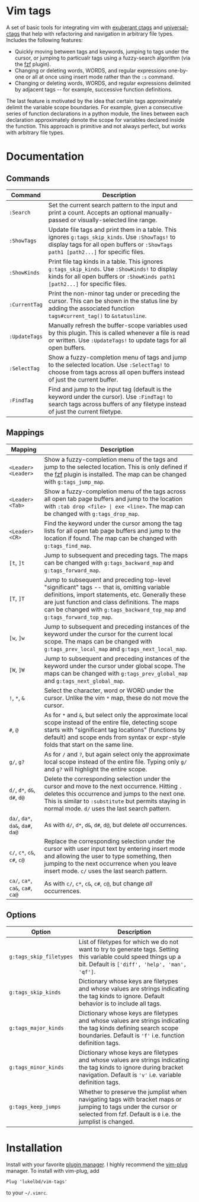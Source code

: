 Vim tags
========

A set of basic tools for integrating vim with
[exuberant ctags](http://ctags.sourceforge.net/) and [universal-ctags](https://docs.ctags.io/en/latest/index.html)
that help with refactoring and navigation in arbitrary file types.
Includes the following features:

* Quickly moving between tags and keywords, jumping to tags under the cursor, or
  jumping to particualr tags using a fuzzy-search algorithm (via the [fzf](https://github.com/junegunn/fzf) plugin).
* Changing or deleting words, WORDS, and regular expressions one-by-one
  or all at once using insert mode rather than the `:s` command.
* Changing or deleting words, WORDS, and regular expressions delimited by adjacent
  tags -- for example, successive function definitions.

The last feature is motivated by the idea that certain tags approximately delimit the
variable scope boundaries. For example, given a consecutive series of function
declarations in a python module, the lines between each declaration approximately denote
the scope for variables declared inside the function. This approach is primitive and not
always perfect, but works with arbitrary file types.

Documentation
=============

Commands
--------

| Command | Description |
| ---- | ---- |
| `:Search` | Set the current search pattern to the input and print a count. Accepts an optional manually-passed or visually-selected line range. |
| `:ShowTags` | Update file tags and print them in a table. This ignores `g:tags_skip_kinds`. Use `:ShowTags!` to display tags for all open buffers or `:ShowTags path1 [path2...]` for specific files. |
| `:ShowKinds` | Print file tag kinds in a table. This ignores `g:tags_skip_kinds`. Use `:ShowKinds!` to display kinds for all open buffers or `:ShowKinds path1 [path2...]` for specific files. |
| `:CurrentTag` | Print the non-minor tag under or preceding the cursor. This can be shown in the status line by adding the associated function `tags#current_tag()` to `&statusline`. |
| `:UpdateTags` | Manually refresh the buffer-scope variables used by this plugin. This is called whenever a file is read or written. Use `:UpdateTags!` to update tags for all open buffers. |
| `:SelectTag` | Show a fuzzy-completion menu of tags and jump to the selected location. Use `:SelectTag!` to choose from tags across all open buffers instead of just the current buffer. |
| `:FindTag` | Find and jump to the input tag (default is the keyword under the cursor). Use `:FindTag!` to search tags across buffers of any filetype instead of just the current filetype. |

Mappings
--------

| Mapping | Description |
| ---- | ---- |
| `<Leader><Leader>` | Show a fuzzy-completion menu of the tags and jump to the selected location. This is only defined if the [fzf](https://github.com/junegunn/fzf) plugin is installed. The map can be changed with `g:tags_jump_map`. |
| `<Leader><Tab>` | Show a fuzzy-completion menu of the tags across all open tab page buffers and jump to the location with `:tab drop <file> \| exe <line>`. The map can be changed with `g:tags_drop_map`. |
| `<Leader><CR>` | Find the keyword under the cursor among the tag lists for all open tab page buffers and jump to the location if found. The map can be changed with `g:tags_find_map`. |
| `[t`, `]t` | Jump to subsequent and preceding tags. The maps can be changed with `g:tags_backward_map` and `g:tags_forward_map`. |
| `[T`, `]T` | Jump to subsequent and preceding top-level "significant" tags -- that is, omitting variable definitions, import statements, etc. Generally these are just function and class definitions. The maps can be changed with `g:tags_backward_top_map` and `g:tags_forward_top_map`. |
| `[w`, `]w` | Jump to subsequent and preceding instances of the keyword under the cursor for the current local scope. The maps can be changed with `g:tags_prev_local_map` and `g:tags_next_local_map`. |
| `[W`, `]W` | Jump to subsequent and preceding instances of the keyword under the cursor under global scope. The maps can be changed with `g:tags_prev_global_map` and `g:tags_next_global_map`. |
| `!`, `*`, `&` | Select the character, word or WORD under the cursor. Unlike the vim `*` map, these do not move the cursor. |
| `#`, `@` | As for `*` and `&`, but select only the approximate local scope instead of the entire file, detecting scope starts with "significant tag locations" (functions by default) and scope ends from syntax or expr-style folds that start on the same line. |
| `g/`, `g?` | As for `/` and `?`, but again select only the approximate local scope instead of the entire file. Typing only `g/` and `g?` will highlight the entire scope. |
| `d/`, `d*`, `d&`, `d#`, `d@` | Delete the corresponding selection under the cursor and move to the next occurrence.  Hitting `.` deletes this occurrence and jumps to the next one. This is similar to `:substitute` but permits staying in normal mode. `d/` uses the last search pattern. |
| `da/`, `da*`, `da&`, `da#`, `da@` | As with `d/`, `d*`, `d&`, `d#`, `d@`, but delete *all* occurrences. |
| `c/`, `c*`, `c&`, `c#`, `c@` | Replace the corresponding selection under the cursor with user input text by entering insert mode and allowing the user to type something, then jumping to the next occurrence when you leave insert mode. `c/` uses the last search pattern. |
| `ca/`, `ca*`, `ca&`, `ca#`, `ca@` | As with `c/`, `c*`, `c&`, `c#`, `c@`, but change *all* occurrences. |

Options
-------

| Option | Description |
| ---- | ---- |
| `g:tags_skip_filetypes` | List of filetypes for which we do not want to try to generate tags. Setting this variable could speed things up a bit. Default is `['diff', 'help', 'man', 'qf']`. |
| `g:tags_skip_kinds` | Dictionary whose keys are filetypes and whose values are strings indicating the tag kinds to ignore. Default behavior is to include all tags. |
| `g:tags_major_kinds` | Dictionary whose keys are filetypes and whose values are strings indicating the tag kinds defining search scope boundaries. Default is `'f'` i.e. function definition tags. |
| `g:tags_minor_kinds` | Dictionary whose keys are filetypes and whose values are strings indicating the tag kinds to ignore during bracket navigation. Default is `'v'` i.e. variable definition tags. |
| `g:tags_keep_jumps` | Whether to preserve the jumplist when navigating tags with bracket maps or jumping to tags under the cursor or selected from fzf. Default is ``0`` i.e. the jumplist is changed. |

Installation
============

Install with your favorite [plugin manager](https://vi.stackexchange.com/q/388/8084).
I highly recommend the [vim-plug](https://github.com/junegunn/vim-plug) manager.
To install with vim-plug, add
```
Plug 'lukelbd/vim-tags'
```
to your `~/.vimrc`.
